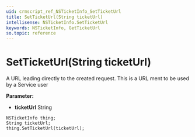 ```yaml
---
uid: crmscript_ref_NSTicketInfo_SetTicketUrl
title: SetTicketUrl(String ticketUrl)
intellisense: NSTicketInfo.SetTicketUrl
keywords: NSTicketInfo, GetTicketUrl
so.topic: reference
---
```


# SetTicketUrl(String ticketUrl)

A URL leading directly to the created request. This is a URL ment to be used by a Service user

**Parameter:** 
* **ticketUrl** String

```crmscript
NSTicketInfo thing;
String ticketUrl;
thing.SetTicketUrl(ticketUrl);
```

